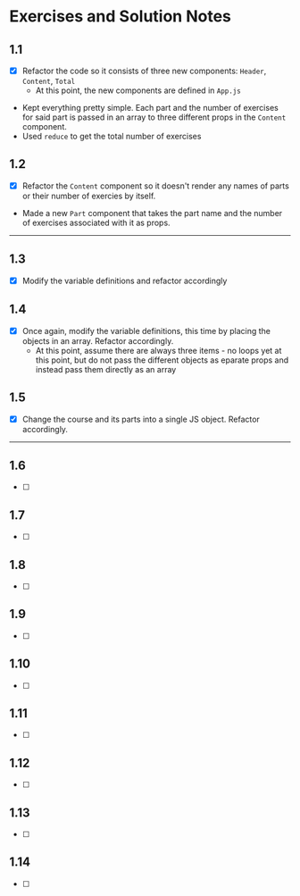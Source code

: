 # Exercises and Solution Notes
## 1.1
- [x] Refactor the code so it consists of three new components: `Header`, `Content`, `Total`
  - At this point, the new components are defined in `App.js`

- Kept everything pretty simple. Each part and the number of exercises for said part is passed in an array to three different props in the `Content` component.
- Used `reduce` to get the total number of exercises

## 1.2
- [x] Refactor the `Content` component so it doesn't render any names of parts or their number of exercies by itself. 

- Made a new `Part` component that takes the part name and the number of exercises associated with it as props.

---

## 1.3
- [x] Modify the variable definitions and refactor accordingly

## 1.4
- [x] Once again, modify the variable definitions, this time by placing the objects in an array. Refactor accordingly.
  - At this point, assume there are always three items - no loops yet at this point, but do not pass the different objects as eparate props and instead pass them directly as an array

## 1.5
- [x] Change the course and its parts into a single JS object. Refactor accordingly.

---
## 1.6
- [ ]

## 1.7
- [ ]

## 1.8
- [ ]

## 1.9
- [ ]

## 1.10
- [ ]

## 1.11
- [ ]

## 1.12
- [ ]

## 1.13
- [ ]

## 1.14
- [ ]